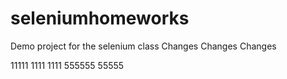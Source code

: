 # seleniumhomeworks
Demo project for the selenium class
  Changes    Changes   Changes
  
  
  11111
  1111
  1111
  555555
  55555
  